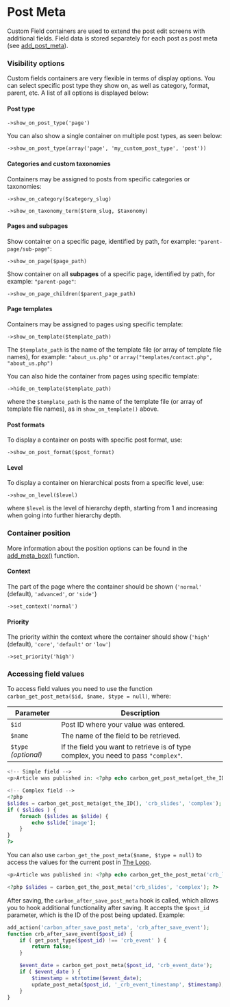 # Post Meta

Custom Field containers are used to extend the post edit screens with additional fields. Field data is stored separately for each post as post meta (see [add_post_meta](http://codex.wordpress.org/Function_Reference/add_post_meta)).

### Visibility options

Custom fields containers are very flexible in terms of display options. You can select specific post type they show on, as well as category, format, parent, etc. A list of all options is displayed below:

#### Post type

`->show_on_post_type('page')`

You can also show a single container on multiple post types, as seen below:

`->show_on_post_type(array('page', 'my_custom_post_type', 'post'))`

#### Categories and custom taxonomies

Containers may be assigned to posts from specific categories or taxonomies:

`->show_on_category($category_slug)`

`->show_on_taxonomy_term($term_slug, $taxonomy)`

#### Pages and subpages

Show container on a specific page, identified by path, for example: `"parent-page/sub-page"`:

`->show_on_page($page_path)`

Show container on all **subpages** of a specific page, identified by path, for example: `"parent-page"`:

`->show_on_page_children($parent_page_path)`

#### Page templates

Containers may be assigned to pages using specific template:

`->show_on_template($template_path)`

The `$template_path` is the name of the template file (or array of template file names), for example: `"about_us.php"` or `array("templates/contact.php", "about_us.php")`

You can also hide the container from pages using specific template:

`->hide_on_template($template_path)`

where the `$template_path` is the name of the template file (or array of template file names), as in `show_on_template()` above.

#### Post formats

To display a container on posts with specific post format, use:

`->show_on_post_format($post_format)`

#### Level

To display a container on hierarchical posts from a specific level, use:

`->show_on_level($level)`

where `$level` is the level of hierarchy depth, starting from 1 and increasing when going into further hierarchy depth.

### Container position

More information about the position options can be found in the [add_meta_box()](https://codex.wordpress.org/Function_Reference/add_meta_box) function.

#### Context

The part of the page where the container should be shown (`'normal'` (default), `'advanced'`, or `'side'`)

`->set_context('normal')`

#### Priority

The priority within the context where the container should show (`'high'` (default), `'core'`, `'default'` or `'low'`)

`->set_priority('high')`

### Accessing field values

To access field values you need to use the function `carbon_get_post_meta($id, $name, $type = null)`, where:

| Parameter            | Description                                                                         |
| -------------------- | ----------------------------------------------------------------------------------- |
| `$id`                | Post ID where your value was entered.                                               |
| `$name`              | The name of the field to be retrieved.                                              |
| `$type` *(optional)* | If the field you want to retrieve is of type complex, you need to pass `"complex"`. |

```php
<!-- Simple field -->
<p>Article was published in: <?php echo carbon_get_post_meta(get_the_ID(), 'crb_location'); ?></p>

<!-- Complex field -->
<?php 
$slides = carbon_get_post_meta(get_the_ID(), 'crb_slides', 'complex');
if ( $slides ) {
	foreach ($slides as $slide) {
		echo $slide['image'];
	}
}
?>
```

You can also use `carbon_get_the_post_meta($name, $type = null)` to access the values for the current post in [The Loop](http://codex.wordpress.org/The_Loop).

```php
<p>Article was published in: <?php echo carbon_get_the_post_meta('crb_location'); ?></p>

<?php $slides = carbon_get_the_post_meta('crb_slides', 'complex'); ?>
```

After saving, the `carbon_after_save_post_meta` hook is called, which allows you to hook additional functionality after saving. It accepts the `$post_id` parameter, which is the ID of the post being updated. Example:

```php
add_action('carbon_after_save_post_meta', 'crb_after_save_event');
function crb_after_save_event($post_id) {
	if ( get_post_type($post_id) !== 'crb_event' ) {
		return false;
	}

	$event_date = carbon_get_post_meta($post_id, 'crb_event_date');
	if ( $event_date ) {
		$timestamp = strtotime($event_date);
		update_post_meta($post_id, '_crb_event_timestamp', $timestamp);
	}
}
```